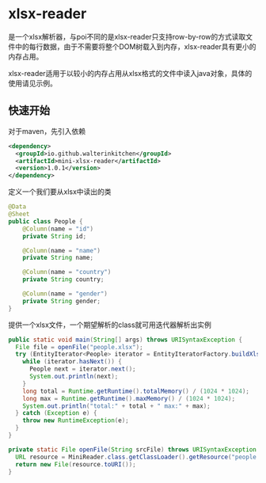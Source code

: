 # xlsx-reader

是一个xlsx解析器，与poi不同的是xlsx-reader只支持row-by-row的方式读取文件中的每行数据，由于不需要将整个DOM树载入到内存，xlsx-reader具有更小的内存占用。

xlsx-reader适用于以较小的内存占用从xlsx格式的文件中读入java对象，具体的使用请见示例。

## 快速开始

对于maven，先引入依赖

```xml
<dependency>
  <groupId>io.github.walterinkitchen</groupId>
  <artifactId>mini-xlsx-reader</artifactId>
  <version>1.0.1</version>
</dependency>
```

定义一个我们要从xlsx中读出的类

```java
@Data
@Sheet
public class People {
    @Column(name = "id")
    private String id;

    @Column(name = "name")
    private String name;

    @Column(name = "country")
    private String country;

    @Column(name = "gender")
    private String gender;
}
```

提供一个xlsx文件，一个期望解析的class就可用迭代器解析出实例

```java
public static void main(String[] args) throws URISyntaxException {
  File file = openFile("people.xlsx");
  try (EntityIterator<People> iterator = EntityIteratorFactory.buildXlsxEntityIterator(file, People.class)) {
    while (iterator.hasNext()) {
      People next = iterator.next();
      System.out.println(next);
    }
    long total = Runtime.getRuntime().totalMemory() / (1024 * 1024);
    long max = Runtime.getRuntime().maxMemory() / (1024 * 1024);
    System.out.println("total:" + total + " max:" + max);
  } catch (Exception e) {
    throw new RuntimeException(e);
  }
}

private static File openFile(String srcFile) throws URISyntaxException {
  URL resource = MiniReader.class.getClassLoader().getResource("people.xlsx");
  return new File(resource.toURI());
}
```

